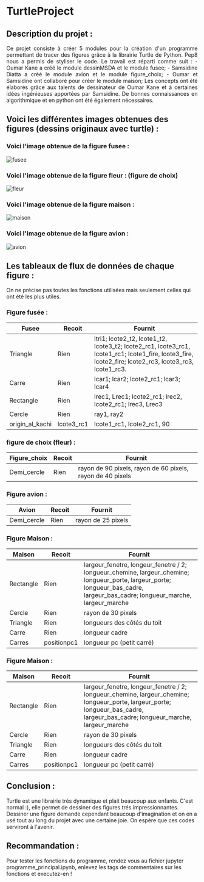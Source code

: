 ﻿# TurtleProject
## Description du projet :
<p align="justify">Ce projet consiste à créer 5 modules pour la création d'un programme permettant de tracer des figures grâce à la librairie Turtle de Python. Pep8 nous a permis de styliser le code. 
Le travail est réparti comme suit : 
- Oumar Kane a créé le module dessinMSDA et le module fusee; 
- Samsidine Diatta a créé le module avion et le module figure_choix;
- Oumar et Samsidine ont collaboré pour créer le module maison;
Les concepts ont été élaborés grâce aux talents de dessinateur de Oumar Kane et à certaines idées ingénieuses apportées par Samsidine. De bonnes connaissances en algorithmique et en python ont été également nécessaires.</p>

## Voici les différentes images obtenues des figures (dessins originaux avec turtle) :
### Voici l’image obtenue de la figure fusee :
![fusee](https://user-images.githubusercontent.com/83582338/122277317-496a6f00-ced5-11eb-835a-082b90f0f2bd.png)
### Voici l'image obtenue de la figure fleur : (figure de choix)
![fleur](https://user-images.githubusercontent.com/83582338/122446496-42556680-cf92-11eb-80b5-fd6828f5150e.png)
### Voici l'image obtenue de la figure maison : 
![maison](https://user-images.githubusercontent.com/83582338/122623052-39e05700-d08a-11eb-9800-0df4ffe25792.png)
### Voici l'image obtenue de la figure avion :
![avion](https://user-images.githubusercontent.com/83582338/122657727-c277f980-d155-11eb-9bab-539683022dc3.png)


## Les tableaux de flux de données de chaque figure : 
On ne précise pas toutes les fonctions utilisées mais seulement celles qui ont été les plus utiles.

### Figure fusée :
|Fusee           |Recoit                 |Fournit                                             |
|----------------|-----------------------|------------------------------------------------------|
|Triangle        |Rien                   |ltri1; lcote2_t2, lcote1_t2, lcote3_t2; lcote2_rc1, lcote3_rc1, lcote1_rc1; lcote1_fire, lcote3_fire, lcote2_fire; lcote2_rc3, lcote3_rc3, lcote1_rc3.|
|Carre           |Rien                   |lcar1; lcar2; lcote2_rc1; lcar3; lcar4                |
|Rectangle       |Rien                   |lrec1, Lrec1; lcote2_rc1; lrec2, lcote2_rc1; lrec3, Lrec3| 
|Cercle          |Rien                   |ray1, ray2                                            |
|origin_al_kachi |lcote3_rc1             |lcote1_rc1, lcote2_rc1, 90                            |

### figure de choix (fleur) :
|Figure_choix    |Recoit                 |Fournit                                             |
|----------------|-----------------------|-----------------------------------------------------|
|Demi_cercle     |Rien                   |rayon de 90 pixels, rayon de 60 pixels, rayon de 40 pixels|


### Figure avion :
|Avion           |Recoit                 |Fournit                                            |
|----------------|-----------------------|-----------------------------------------------------|
|Demi_cercle     |Rien                   |rayon de 25 pixels                                   |

### Figure Maison :
|Maison          |Recoit                 |Fournit                                             |
|----------------|-----------------------|-----------------------------------------------------|
|Rectangle       |Rien                   |largeur_fenetre, longeur_fenetre / 2; longueur_chemine, largeur_chemine; longueur_porte, largeur_porte; longueur_bas_cadre, largeur_bas_cadre; longueur_marche, largeur_marche|
|Cercle          |Rien                   |rayon de 30 pixels                |
|Triangle        |Rien                   |longueurs des côtés du toit       |
|Carre           |Rien                   |longueur cadre                    |
|Carres          |positionpc1            |longueur pc (petit carré)         |

### Figure Maison :
|Maison          |Recoit                 |Fournit                                             |
|----------------|-----------------------|-----------------------------------------------------|
|Rectangle       |Rien                   |largeur_fenetre, longeur_fenetre / 2; longueur_chemine, largeur_chemine; longueur_porte, largeur_porte; longueur_bas_cadre, largeur_bas_cadre; longueur_marche, largeur_marche|
|Cercle          |Rien                   |rayon de 30 pixels                |
|Triangle        |Rien                   |longueurs des côtés du toit       |
|Carre           |Rien                   |longueur cadre                    |
|Carres          |positionpc1            |longueur pc (petit carré)         |


## Conclusion :
Turtle est une librairie trés dynamique et plait beaucoup aux enfants. C'est normal :), elle permet de dessiner des figures trés impressionnantes. Dessiner une figure demande cependant beaucoup d'imagination et on en a usé tout au long du projet avec une certaine joie. On espère que ces codes serviront à l'avenir.

## Recommandation :
Pour tester les fonctions du programme, rendez vous au fichier jupyter programme_principal.ipynb, enlevez les tags de commentaires sur les fonctions et executez-en !

